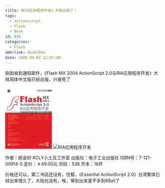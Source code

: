```yaml
---
title: 《RIA应用程序开发》大陆出版了！
tags:
  - actionscript
  - Flash
  - Book
id: 836
categories:
  - Flash
abbrlink: 4be010de
date: 2005-04-02 22:07:00
---
```

刚刚收到通知邮件，《Flash MX 2004 ActionScript 2.0与RIA应用程序开发》大陆简体中文版已经出版，兴奋死了

![RIA应用程序开发](/images/2005/04/02_12748.jpg) ![RIA应用程序开发](http://www.luar.com.hk/flashbook/upload/flashria_bookcover_cn_v2_2s.jpg)

作者：颜金桫 KCLY小土豆工作室
出版社：电子工业出版社
ISBN号：7-121-00914-5
定价：￥49.00元
页码：538
开本：16开 

价格还可以，第二书店还没有，忧郁，《Essential ActionScript 2.0》台湾繁体已经出来很久了，大陆也没有，唉，等到出来差不多到8Ball了
